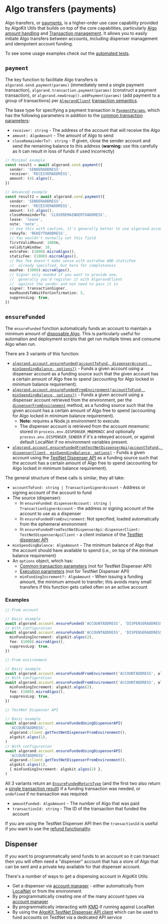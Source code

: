 # Algo transfers (payments)

Algo transfers, or [payments](https://developer.algorand.org/docs/get-details/transactions/#payment-transaction), is a higher-order use case capability provided by AlgoKit Utils that builds on top of the core capabilities, particularly [Algo amount handling](./amount.md) and [Transaction management](./transaction.md). It allows you to easily initiate Algo transfers between accounts, including dispenser management and idempotent account funding.

To see some usage examples check out the [automated tests](../../src/types/algorand-client.transfer.spec.ts).

## `payment`

The key function to facilitate Algo transfers is `algorand.send.payment(params)` (immediately send a single payment transaction), `algorand.transaction.payment(params)` (construct a payment transaction), or `algorand.newGroup().addPayment(params)` (add payment to a group of transactions) per [`AlgorandClient`](./algorand-client.md) [transaction semantics](./algorand-client.md#creating-and-issuing-transactions).

The base type for specifying a payment transaction is [`PaymentParams`](../code/modules/types_composer.md#paymentparams), which has the following parameters in addition to the [common transaction parameters](./algorand-client.md#transaction-parameters):

- `receiver: string` - The address of the account that will receive the Algo
- `amount: AlgoAmount` - The amount of Algo to send
- `closeRemainderTo?: string` - If given, close the sender account and send the remaining balance to this address (**warning:** use this carefully as it can result in loss of funds if used incorrectly)

```typescript
// Minimal example
const result = await algorand.send.payment({
  sender: 'SENDERADDRESS',
  receiver: 'RECEIVERADDRESS',
  amount: (4).algos(),
})

// Advanced example
const result2 = await algorand.send.payment({
  sender: 'SENDERADDRESS',
  receiver: 'RECEIVERADDRESS',
  amount: (4).algos(),
  closeRemainderTo: 'CLOSEREMAINDERTOADDRESS',
  lease: 'lease',
  note: 'note',
  // Use this with caution, it's generally better to use algorand.account.rekeyAccount
  rekeyTo: 'REKEYTOADDRESS',
  // You wouldn't normally set this field
  firstValidRound: 1000n,
  validityWindow: 10,
  extraFee: (1000).microAlgos(),
  staticFee: (1000).microAlgos(),
  // Max fee doesn't make sense with extraFee AND staticFee
  //  already specified, but here for completeness
  maxFee: (3000).microAlgos(),
  // Signer only needed if you want to provide one,
  //  generally you'd register it with AlgorandClient
  //  against the sender and not need to pass it in
  signer: transactionSigner,
  maxRoundsToWaitForConfirmation: 5,
  suppressLog: true,
})
```

## `ensureFunded`

The `ensureFunded` function automatically funds an account to maintain a minimum amount of [disposable Algo](https://developer.algorand.org/docs/get-details/accounts/#minimum-balance). This is particularly useful for automation and deployment scripts that get run multiple times and consume Algo when run.

There are 3 variants of this function:

- [`algorand.account.ensureFunded(accountToFund, dispenserAccount, minSpendingBalance, options?)`](../code/classes/types_account_manager.AccountManager.md#ensurefunded) - Funds a given account using a dispenser account as a funding source such that the given account has a certain amount of Algo free to spend (accounting for Algo locked in minimum balance requirement).
- [`algorand.account.ensureFundedFromEnvironment(accountToFund, minSpendingBalance, options?)`](../code/classes/types_account_manager.AccountManager.md#ensurefundedfromenvironment) - Funds a given account using a dispenser account retrieved from the environment, per the [`dispenserFromEnvironment`](#dispenser) method, as a funding source such that the given account has a certain amount of Algo free to spend (accounting for Algo locked in minimum balance requirement).
  - **Note:** requires a Node.js environment to execute.
  - The dispenser account is retrieved from the account mnemonic stored in `process.env.DISPENSER_MNEMONIC` and optionally `process.env.DISPENSER_SENDER`
    if it's a rekeyed account, or against default LocalNet if no environment variables present.
- [`algorand.account.ensureFundedFromTestNetDispenserApi(accountToFund, dispenserClient, minSpendingBalance, options)`](../code/classes/types_account_manager.AccountManager.md#ensurefundedfromtestnetdispenserapi) - Funds a given account using the [TestNet Dispenser API](https://github.com/algorandfoundation/algokit/blob/main/docs/testnet_api.md) as a funding source such that the account has a certain amount of Algo free to spend (accounting for Algo locked in minimum balance requirement).

The general structure of these calls is similar, they all take:

- `accountToFund: string | TransactionSignerAccount` - Address or signing account of the account to fund
- The source (dispenser):
  - In `ensureFunded`: `dispenserAccount: string | TransactionSignerAccount` - the address or signing account of the account to use as a dispenser
  - In `ensureFundedFromEnvironment`: Not specified, loaded automatically from the ephemeral environment
  - In `ensureFundedFromTestNetDispenserApi`: `dispenserClient: TestNetDispenserApiClient` - a client instance of the [TestNet dispenser API](./dispenser-client.md)
- `minSpendingBalance: AlgoAmount` - The minimum balance of Algo that the account should have available to spend (i.e., on top of the minimum balance requirement)
- An `options` object, which has:
  - [Common transaction parameters](./algorand-client.md#transaction-parameters) (not for TestNet Dispenser API)
  - [Execution parameters](./algorand-client.md#sending-a-single-transaction) (not for TestNet Dispenser API)
  - `minFundingIncrement?: AlgoAmount` - When issuing a funding amount, the minimum amount to transfer; this avoids many small transfers if this function gets called often on an active account

### Examples

```typescript
// From account

// Basic example
await algorand.account.ensureFunded('ACCOUNTADDRESS', 'DISPENSERADDRESS', algokit.algos(1))
// With configuration
await algorand.account.ensureFunded('ACCOUNTADDRESS', 'DISPENSERADDRESS', algokit.algos(1), {
  minFundingIncrement: algokit.algos(2),
  fee: (1000).microAlgos(),
  suppressLog: true,
})

// From environment

// Basic example
await algorand.account.ensureFundedFromEnvironment('ACCOUNTADDRESS', algokit.algos(1))
// With configuration
await algorand.account.ensureFundedFromEnvironment('ACCOUNTADDRESS', algokit.algos(1), {
  minFundingIncrement: algokit.algos(2),
  fee: (1000).microAlgos(),
  suppressLog: true,
})

// TestNet Dispenser API

// Basic example
await algorand.account.ensureFundedUsingDispenserAPI(
  'ACCOUNTADDRESS',
  algorand.client.getTestNetDispenserFromEnvironment(),
  algokit.algos(1),
)
// With configuration
await algorand.account.ensureFundedUsingDispenserAPI(
  'ACCOUNTADDRESS',
  algorand.client.getTestNetDispenserFromEnvironment(),
  algokit.algos(1),
  { minFundingIncrement: algokit.algos(2) },
)
```

All 3 variants return an [`EnsureFundedReturnType`](../code/modules/types_account_manager.md#) (and the first two also return a [single transaction result](./algorand-client.md#sending-a-single-transaction)) if a funding transaction was needed, or `undefined` if no transaction was required:

- `amountFunded: AlgoAmount` - The number of Algo that was paid
- `transactionId: string` - The ID of the transaction that funded the account

If you are using the TestNet Dispenser API then the `transactionId` is useful if you want to use the [refund functionality](./dispenser-client.md#registering-a-refund).

## Dispenser

If you want to programmatically send funds to an account so it can transact then you will often need a "dispenser" account that has a store of Algo that can be sent and a private key available for that dispenser account.

There's a number of ways to get a dispensing account in AlgoKit Utils:

- Get a dispenser via [account manager](./account.md#dispenser) - either automatically from [LocalNet](https://github.com/algorandfoundation/algokit-cli/blob/main/docs/features/localnet.md) or from the environment
- By programmatically creating one of the many account types via [account manager](./account.md#accounts)
- By programmatically interacting with [KMD](./account.md#kmd-account-management) if running against LocalNet
- By using the [AlgoKit TestNet Dispenser API client](./dispenser-client.md) which can be used to fund accounts on TestNet via a dedicated API service
